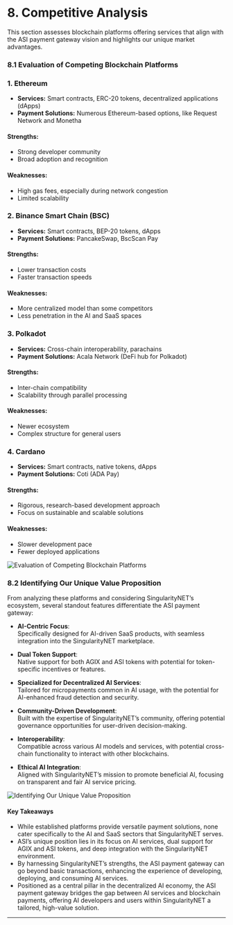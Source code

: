 # 8. Competitive Analysis
This section assesses blockchain platforms offering services that align with the ASI payment gateway vision and highlights our unique market advantages.

### 8.1 Evaluation of Competing Blockchain Platforms

### 1. Ethereum
- **Services:** Smart contracts, ERC-20 tokens, decentralized applications (dApps)
- **Payment Solutions:** Numerous Ethereum-based options, like Request Network and Monetha

#### Strengths:
- Strong developer community
- Broad adoption and recognition

#### Weaknesses:
- High gas fees, especially during network congestion
- Limited scalability

### 2. Binance Smart Chain (BSC)
- **Services:** Smart contracts, BEP-20 tokens, dApps
- **Payment Solutions:** PancakeSwap, BscScan Pay

#### Strengths:
- Lower transaction costs
- Faster transaction speeds

#### Weaknesses:
- More centralized model than some competitors
- Less penetration in the AI and SaaS spaces

### 3. Polkadot
- **Services:** Cross-chain interoperability, parachains
- **Payment Solutions:** Acala Network (DeFi hub for Polkadot)

#### Strengths:
- Inter-chain compatibility
- Scalability through parallel processing

#### Weaknesses:
- Newer ecosystem
- Complex structure for general users

### 4. Cardano
- **Services:** Smart contracts, native tokens, dApps
- **Payment Solutions:** Coti (ADA Pay)

#### Strengths:
- Rigorous, research-based development approach
- Focus on sustainable and scalable solutions

#### Weaknesses:
- Slower development pace
- Fewer deployed applications

![ Evaluation of Competing Blockchain Platforms](research_images/evaluation-of-competing-blockchain-platforms.svg)

### 8.2 Identifying Our Unique Value Proposition

From analyzing these platforms and considering SingularityNET’s ecosystem, several standout features differentiate the ASI payment gateway:

- **AI-Centric Focus**:  
  Specifically designed for AI-driven SaaS products, with seamless integration into the SingularityNET marketplace.

- **Dual Token Support**:  
  Native support for both AGIX and ASI tokens with potential for token-specific incentives or features.

- **Specialized for Decentralized AI Services**:  
  Tailored for micropayments common in AI usage, with the potential for AI-enhanced fraud detection and security.

- **Community-Driven Development**:  
  Built with the expertise of SingularityNET’s community, offering potential governance opportunities for user-driven decision-making.

- **Interoperability**:  
  Compatible across various AI models and services, with potential cross-chain functionality to interact with other blockchains.

- **Ethical AI Integration**:  
  Aligned with SingularityNET’s mission to promote beneficial AI, focusing on transparent and fair AI service pricing.


![ Identifying Our Unique Value Proposition](research_images/asi-payment-gateway-unique-value-proposition.svg)
#### Key Takeaways

- While established platforms provide versatile payment solutions, none cater specifically to the AI and SaaS sectors that SingularityNET serves.
- ASI’s unique position lies in its focus on AI services, dual support for AGIX and ASI tokens, and deep integration with the SingularityNET environment.
- By harnessing SingularityNET’s strengths, the ASI payment gateway can go beyond basic transactions, enhancing the experience of developing, deploying, and consuming AI services.
- Positioned as a central pillar in the decentralized AI economy, the ASI payment gateway bridges the gap between AI services and blockchain payments, offering AI developers and users within SingularityNET a tailored, high-value solution.

---
